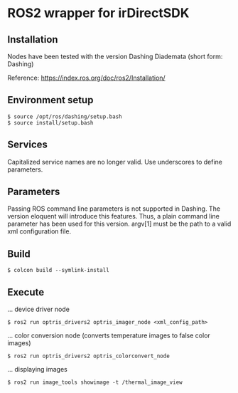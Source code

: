 # ROS2 wrapper for irDirectSDK

## Installation
Nodes have been tested with the version Dashing Diademata (short form: Dashing)

Reference: https://index.ros.org/doc/ros2/Installation/


## Environment setup
```
$ source /opt/ros/dashing/setup.bash
$ source install/setup.bash
```

## Services
Capitalized service names are no longer valid. Use underscores to define parameters.

## Parameters
Passing ROS command line parameters is not supported in Dashing. The version eloquent will introduce this features.
Thus, a plain command line parameter has been used for this version. argv[1] must be the path to a valid xml configuration file.

## Build
```
$ colcon build --symlink-install
```

## Execute
... device driver node
```
$ ros2 run optris_drivers2 optris_imager_node <xml_config_path>
```

... color conversion node (converts temperature images to false color images)
```
$ ros2 run optris_drivers2 optris_colorconvert_node
```

... displaying images
```
$ ros2 run image_tools showimage -t /thermal_image_view
```